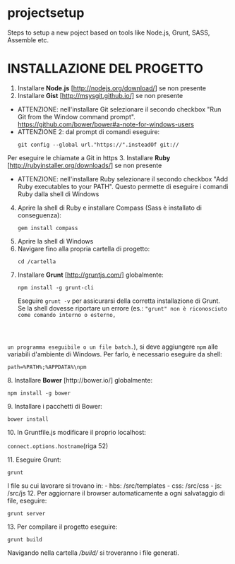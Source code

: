 # projectsetup
Steps to setup a new poject based on tools like Node.js, Grunt, SASS, Assemble etc.

# INSTALLAZIONE DEL PROGETTO
1. Installare <b>Node.js</b> [http://nodejs.org/download/] se non presente
2. Installare <b>Gist</b> [http://msysgit.github.io/] se non presente
* ATTENZIONE: nell'installare Git selezionare il secondo checkbox "Run Git from the Window command prompt".
https://github.com/bower/bower#a-note-for-windows-users
* ATTENZIONE 2: dal prompt di comandi eseguire:
	<p><code>git config --global url."https://".insteadOf git://</code></p>
Per eseguire le chiamate a Git in https
3. Installare <b>Ruby</b> [http://rubyinstaller.org/downloads/] se non presente
* ATTENZIONE: nell'installare Ruby selezionare il secondo checkbox "Add Ruby executables to your PATH".
Questo permette di eseguire i comandi Ruby dalla shell di Windows
4. Aprire la shell di Ruby e installare Compass (Sass è installato di conseguenza):
	<p><code>gem install compass</code></p>
5. Aprire la shell di Windows
6. Navigare fino alla propria cartella di progetto:
	<p><code>cd /cartella</code></p>
7. Installare <b>Grunt</b> [http://gruntjs.com/] globalmente:
	<p><code>npm install -g grunt-cli</code></p>
	Eseguire <code>grunt -v</code> per assicurarsi della corretta installazione di Grunt.
	<br>
	Se la shell dovesse riportare un errore (es.: <code>"grunt" non è riconosciuto come comando interno o esterno,
 un programma eseguibile o un file batch.</code>), si deve aggiungere <code>npm</code> alle variabili d'ambiente di Windows.
 Per farlo, è necessario eseguire da shell:
 <p><code>path=%PATH%;%APPDATA%\npm</code></p>
8. Installare <b>Bower</b> [http://bower.io/] globalmente:
	<p><code>npm install -g bower</code></p>
9. Installare i pacchetti di Bower:
	<p><code>bower install</code></p>
10. In Gruntfile.js modificare il proprio localhost:
	<p><code>connect.options.hostname</code>(riga 52)</p>
11. Eseguire Grunt:
	<p><code>grunt</code></p>
I file su cui lavorare si trovano in:
	- hbs: /src/templates
	- css: /src/css
	- js: /src/js
12. Per aggiornare il browser automaticamente a ogni salvataggio di file, eseguire:
	<p><code>grunt server</code></p>
13. Per compilare il progetto eseguire:
	<p><code>grunt build</code></p>
Navigando nella cartella <i>/build/</i> si troveranno i file generati.

